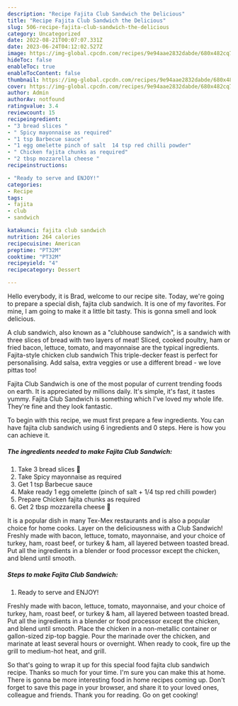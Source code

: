 ```yaml
---
description: "Recipe Fajita Club Sandwich the Delicious"
title: "Recipe Fajita Club Sandwich the Delicious"
slug: 506-recipe-fajita-club-sandwich-the-delicious
category: Uncategorized
date: 2022-08-21T00:07:07.331Z
date: 2023-06-24T04:12:02.527Z
image: https://img-global.cpcdn.com/recipes/9e94aae2832dabde/680x482cq70/fajita-club-sandwich-recipe-main-photo.jpg
hideToc: false
enableToc: true
enableTocContent: false
thumbnail: https://img-global.cpcdn.com/recipes/9e94aae2832dabde/680x482cq70/fajita-club-sandwich-recipe-main-photo.jpg
cover: https://img-global.cpcdn.com/recipes/9e94aae2832dabde/680x482cq70/fajita-club-sandwich-recipe-main-photo.jpg
author: Admin
authorAv: notfound
ratingvalue: 3.4
reviewcount: 15
recipeingredient:
- "3 bread slices "
- " Spicy mayonnaise as required"
- "1 tsp Barbecue sauce"
- "1 egg omelette pinch of salt  14 tsp red chilli powder"
- " Chicken fajita chunks as required"
- "2 tbsp mozzarella cheese "
recipeinstructions:

- "Ready to serve and ENJOY!"
categories:
- Recipe
tags:
- fajita
- club
- sandwich

katakunci: fajita club sandwich 
nutrition: 264 calories
recipecuisine: American
preptime: "PT32M"
cooktime: "PT32M"
recipeyield: "4"
recipecategory: Dessert

---
```



Hello everybody, it is Brad, welcome to our recipe site. Today, we're going to prepare a special dish, fajita club sandwich. It is one of my favorites. For mine, I am going to make it a little bit tasty. This is gonna smell and look delicious.

A club sandwich, also known as a &#34;clubhouse sandwich&#34;, is a sandwich with three slices of bread with two layers of meat! Sliced, cooked poultry, ham or fried bacon, lettuce, tomato, and mayonnaise are the typical ingredients. Fajita-style chicken club sandwich This triple-decker feast is perfect for personalising. Add salsa, extra veggies or use a different bread - we love pittas too!

Fajita Club Sandwich is one of the most popular of current trending foods on earth. It is appreciated by millions daily. It's simple, it's fast, it tastes yummy. Fajita Club Sandwich is something which I've loved my whole life. They're fine and they look fantastic.


To begin with this recipe, we must first prepare a few ingredients. You can have fajita club sandwich using 6 ingredients and 0 steps. Here is how you can achieve it.

<!--inarticleads1-->

##### The ingredients needed to make Fajita Club Sandwich:

1. Take 3 bread slices 🍞
1. Take  Spicy mayonnaise as required
1. Get 1 tsp Barbecue sauce
1. Make ready 1 egg omelette (pinch of salt + 1/4 tsp red chilli powder)
1. Prepare  Chicken fajita chunks as required
1. Get 2 tbsp mozzarella cheese 🧀


It is a popular dish in many Tex-Mex restaurants and is also a popular choice for home cooks. Layer on the deliciousness with a Club Sandwich! Freshly made with bacon, lettuce, tomato, mayonnaise, and your choice of turkey, ham, roast beef, or turkey &amp; ham, all layered between toasted bread. Put all the ingredients in a blender or food processor except the chicken, and blend until smooth. 

<!--inarticleads2-->

##### Steps to make Fajita Club Sandwich:


1. Ready to serve and ENJOY!

Freshly made with bacon, lettuce, tomato, mayonnaise, and your choice of turkey, ham, roast beef, or turkey &amp; ham, all layered between toasted bread. Put all the ingredients in a blender or food processor except the chicken, and blend until smooth. Place the chicken in a non-metallic container or gallon-sized zip-top baggie. Pour the marinade over the chicken, and marinate at least several hours or overnight. When ready to cook, fire up the grill to medium-hot heat, and grill. 

So that's going to wrap it up for this special food fajita club sandwich recipe. Thanks so much for your time. I'm sure you can make this at home. There is gonna be more interesting food in home recipes coming up. Don't forget to save this page in your browser, and share it to your loved ones, colleague and friends. Thank you for reading. Go on get cooking!
